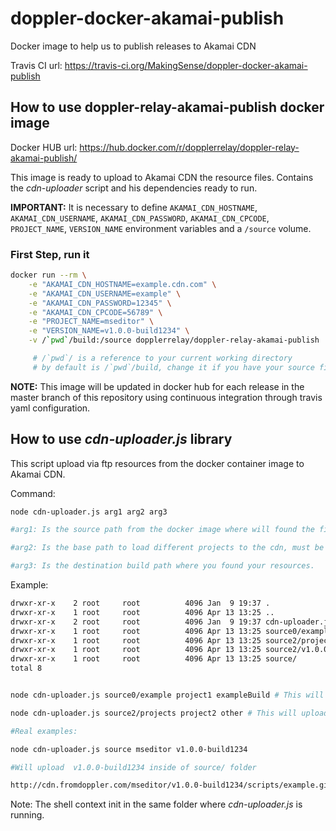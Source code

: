 # doppler-docker-akamai-publish

Docker image to help us to publish releases to Akamai CDN

Travis CI url: https://travis-ci.org/MakingSense/doppler-docker-akamai-publish

## How to use doppler-relay-akamai-publish docker image

Docker HUB url: https://hub.docker.com/r/dopplerrelay/doppler-relay-akamai-publish/

This image is ready to upload to Akamai CDN the resource files. Contains the _cdn-uploader_ script and his dependencies ready to run.

**IMPORTANT:** It is necessary to define `AKAMAI_CDN_HOSTNAME`, `AKAMAI_CDN_USERNAME`, `AKAMAI_CDN_PASSWORD`, `AKAMAI_CDN_CPCODE`, `PROJECT_NAME`, `VERSION_NAME` environment variables and a `/source` volume.

### First Step, run it

```bash
docker run --rm \
	-e "AKAMAI_CDN_HOSTNAME=example.cdn.com" \
	-e "AKAMAI_CDN_USERNAME=example" \
	-e "AKAMAI_CDN_PASSWORD=12345" \
	-e "AKAMAI_CDN_CPCODE=56789" \
	-e "PROJECT_NAME=mseditor" \
	-e "VERSION_NAME=v1.0.0-build1234" \
	-v /`pwd`/build:/source dopplerrelay/doppler-relay-akamai-publish

	 # /`pwd`/ is a reference to your current working directory
	 # by default is /`pwd`/build, change it if you have your source files in a different folder: /`pwd`/[path_to_files] example: /`pwd`/my_folder/my_subfolder
```

**NOTE:** This image will be updated in docker hub for each release in the master branch of this repository using continuous integration through travis yaml configuration.

## How to use _cdn-uploader.js_ library

This script upload via ftp resources from the docker container image to Akamai CDN.

Command:

```bash
node cdn-uploader.js arg1 arg2 arg3

#arg1: Is the source path from the docker image where will found the files and folders to upload.

#arg2: Is the base path to load different projects to the cdn, must be unique for each project.

#arg3: Is the destination build path where you found your resources.

```

Example:

```bash
drwxr-xr-x    2 root     root          4096 Jan  9 19:37 .
drwxr-xr-x    1 root     root          4096 Apr 13 13:25 ..
drwxr-xr-x    2 root     root          4096 Jan  9 19:37 cdn-uploader.js
drwxr-xr-x    1 root     root          4096 Apr 13 13:25 source0/example/
drwxr-xr-x    1 root     root          4096 Apr 13 13:25 source2/projects/
drwxr-xr-x    1 root     root          4096 Apr 13 13:25 source2/v1.0.0-build1234/
drwxr-xr-x    1 root     root          4096 Apr 13 13:25 source/
total 8


node cdn-uploader.js source0/example project1 exampleBuild # This will upload all files and folders inside of "example" folder recursively to "project1/exampleBuild" folder on CDN.

node cdn-uploader.js source2/projects project2 other # This will upload all files and folders inside of "projects" folder recursively to "project2/other" folder on CDN.

#Real examples:

node cdn-uploader.js source mseditor v1.0.0-build1234

#Will upload  v1.0.0-build1234 inside of source/ folder

http://cdn.fromdoppler.com/mseditor/v1.0.0-build1234/scripts/example.gif

```

Note: The shell context init in the same folder where _cdn-uploader.js_ is running.
